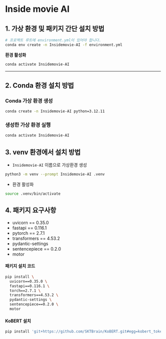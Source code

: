 # Inside movie AI

## 1. 가상 환경 및 패키지 간단 설치 방법
```bash
# 프로젝트 루트에 environment.yml이 있어야 합니다.
conda env create -n Insidemovie-AI -f environment.yml
```

**환경 활성화**
```bash
conda activate Insidemovie-AI
```

- - -
## 2. Conda 환경 설치 방법
### Conda 가상 환경 생성
```bash
conda create -n Insidemovie-AI python=3.12.11
```

### 생성한 가상 환경 실행
```bash
conda activate Insidemovie-AI
```
## 3. venv 환경에서 설치 방법
- `Insidemovie-AI` 이름으로 가상환경 생성
```bash
python3 -m venv --prompt Insidemovie-AI .venv
```

- 환경 활성화
```bash
source .venv/bin/activate
```


## 4. 패키지 요구사항
- uvicorn == 0.35.0
- fastapi == 0.116.1
- pytorch == 2.7.1
- transformers == 4.53.2
- pydantic-settings
- sentencepiece == 0.2.0
- motor

#### 패키지 설치 코드
```bash
pip install \
  uvicorn==0.35.0 \
  fastapi==0.116.1 \
  torch==2.7.1 \
  transformers==4.53.2 \
  pydantic-settings \
  sentencepiece==0.2.0 \
  motor 
```

#### KoBERT 설치
```bash
pip install 'git+https://github.com/SKTBrain/KoBERT.git#egg=kobert_tokenizer&subdirectory=kobert_hf'
```